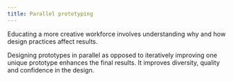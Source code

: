 ```yaml
---
title: Parallel prototyping
---
```


Educating a more creative workforce involves understanding why and how design practices affect results.

Designing prototypes in parallel as opposed to iteratively improving one unique prototype enhances the final results. It improves diversity, quality and confidence in the design.